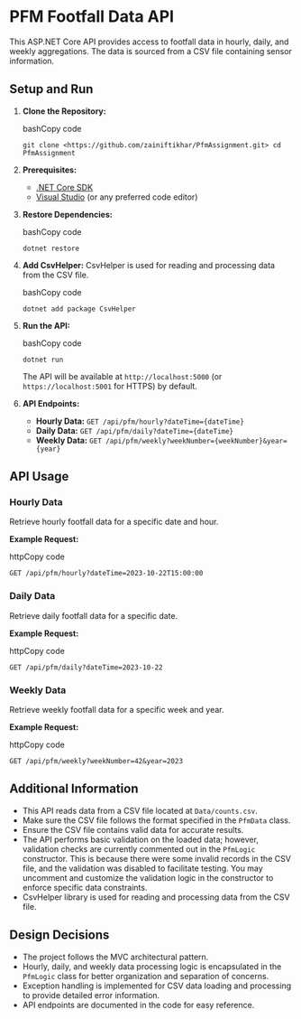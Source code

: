 # PFM Footfall Data API

This ASP.NET Core API provides access to footfall data in hourly, daily, and weekly aggregations. The data is sourced from a CSV file containing sensor information.

## Setup and Run

1.  **Clone the Repository:**
    
    bashCopy code
    
    `git clone <https://github.com/zainiftikhar/PfmAssignment.git>
    cd PfmAssignment` 
    
2.  **Prerequisites:**
    
    -   [.NET Core SDK](https://dotnet.microsoft.com/download)
    -   [Visual Studio](https://visualstudio.microsoft.com) (or any preferred code editor)
3.  **Restore Dependencies:**
    
    bashCopy code
    
    `dotnet restore` 
    
4.  **Add CsvHelper:** CsvHelper is used for reading and processing data from the CSV file.
    
    bashCopy code
    
    `dotnet add package CsvHelper` 
    
5.  **Run the API:**
    
    bashCopy code
    
    `dotnet run` 
    
    The API will be available at `http://localhost:5000` (or `https://localhost:5001` for HTTPS) by default.
    
6.  **API Endpoints:**
    
    -   **Hourly Data:** `GET /api/pfm/hourly?dateTime={dateTime}`
    -   **Daily Data:** `GET /api/pfm/daily?dateTime={dateTime}`
    -   **Weekly Data:** `GET /api/pfm/weekly?weekNumber={weekNumber}&year={year}`

## API Usage

### Hourly Data

Retrieve hourly footfall data for a specific date and hour.

**Example Request:**

httpCopy code

`GET /api/pfm/hourly?dateTime=2023-10-22T15:00:00` 

### Daily Data

Retrieve daily footfall data for a specific date.

**Example Request:**

httpCopy code

`GET /api/pfm/daily?dateTime=2023-10-22` 

### Weekly Data

Retrieve weekly footfall data for a specific week and year.

**Example Request:**

httpCopy code

`GET /api/pfm/weekly?weekNumber=42&year=2023` 

## Additional Information

-   This API reads data from a CSV file located at `Data/counts.csv`.
-   Make sure the CSV file follows the format specified in the `PfmData` class.
-   Ensure the CSV file contains valid data for accurate results.
-   The API performs basic validation on the loaded data; however, validation checks are currently commented out in the `PfmLogic` constructor. This is because there were some invalid records in the CSV file, and the validation was disabled to facilitate testing. You may uncomment and customize the validation logic in the constructor to enforce specific data constraints.
-   CsvHelper library is used for reading and processing data from the CSV file.

## Design Decisions

-   The project follows the MVC architectural pattern.
-   Hourly, daily, and weekly data processing logic is encapsulated in the `PfmLogic` class for better organization and separation of concerns.
-   Exception handling is implemented for CSV data loading and processing to provide detailed error information.
-   API endpoints are documented in the code for easy reference.
